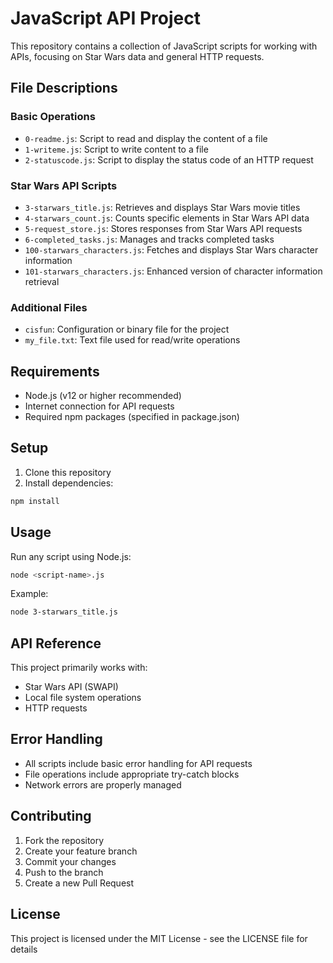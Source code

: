 # JavaScript API Project

This repository contains a collection of JavaScript scripts for working with APIs, focusing on Star Wars data and general HTTP requests.

## File Descriptions

### Basic Operations

- `0-readme.js`: Script to read and display the content of a file
- `1-writeme.js`: Script to write content to a file
- `2-statuscode.js`: Script to display the status code of an HTTP request

### Star Wars API Scripts

- `3-starwars_title.js`: Retrieves and displays Star Wars movie titles
- `4-starwars_count.js`: Counts specific elements in Star Wars API data
- `5-request_store.js`: Stores responses from Star Wars API requests
- `6-completed_tasks.js`: Manages and tracks completed tasks
- `100-starwars_characters.js`: Fetches and displays Star Wars character information
- `101-starwars_characters.js`: Enhanced version of character information retrieval

### Additional Files

- `cisfun`: Configuration or binary file for the project
- `my_file.txt`: Text file used for read/write operations

## Requirements

- Node.js (v12 or higher recommended)
- Internet connection for API requests
- Required npm packages (specified in package.json)

## Setup

1. Clone this repository
2. Install dependencies:

```bash
npm install
```

## Usage

Run any script using Node.js:

```bash
node <script-name>.js
```

Example:

```bash
node 3-starwars_title.js
```

## API Reference

This project primarily works with:

- Star Wars API (SWAPI)
- Local file system operations
- HTTP requests

## Error Handling

- All scripts include basic error handling for API requests
- File operations include appropriate try-catch blocks
- Network errors are properly managed

## Contributing

1. Fork the repository
2. Create your feature branch
3. Commit your changes
4. Push to the branch
5. Create a new Pull Request

## License

This project is licensed under the MIT License - see the LICENSE file for details
